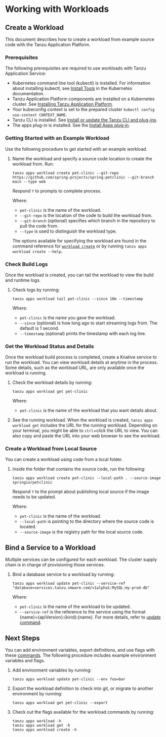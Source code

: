 # Working with Workloads

## <a id="create"></a> Create a Workload

This document describes how to create a workload from example source code with the Tanzu Application Platform.

### <a id='prerequisites'></a> Prerequisites

The following prerequisites are required to use workloads with Tanzu Application Service:

+ Kubernetes command line tool (kubectl) is installed. For information about installing kubectl, see [Install Tools](https://kubernetes.io/docs/tasks/tools/) in the Kubernetes documentation.
+ Tanzu Application Platform components are installed on a Kubernetes cluster. See [Installing Tanzu Application Platform](../../install-intro.md).
+ Your kubeconfig context is set to the prepared cluster `kubectl config use-context CONTEXT_NAME`.
+ Tanzu CLI is installed. See [Install or update the Tanzu CLI and plug-ins](../../install-tanzu-cli.md#cli-and-plugin).
+ The apps plug-in is installed. See the [Install Apps plug-in](install-apps-cli.md).

### <a id="example"></a> Getting Started with an Example Workload

Use the following procedure to get started with an example workload.

1. Name the workload and specify a source code location to create the workload from. Run:

    ```
    tanzu apps workload create pet-clinic --git-repo https://github.com/spring-projects/spring-petclinic --git-branch main --type web  
    ```

    Respond `Y` to prompts to complete process.

    Where:
    + `pet-clinic` is the name of the workload.
    + `--git-repo` is the location of the code to build the workload from.
    + `--git-branch` (optional) specifies which branch in the repository to pull the code from.
    + `--type` is used to distinguish the workload type.

    The options available for specifying the workload are found in the command reference for [`workload create`](command-reference/tanzu_apps_workload_create.md) or by running `tanzu apps workload create --help`.


### <a id="check-build-logs"></a> Check Build Logs

Once the workload is created, you can tail the workload to view the build and runtime logs.

1. Check logs by running:

    ```
    tanzu apps workload tail pet-clinic --since 10m --timestamp
    ```
    Where:
    + `pet-clinic` is the name you gave the workload.
    + `--since` (optional) is how long ago to start streaming logs from. The default is 1 second.
    + `--timestamp` (optional) prints the timestamp with each log line.

### <a id="workload-status"></a> Get the Workload Status and Details

Once the workload build process is completed, create a Knative service to run the workload.
You can view workload details at anytime in the process. Some details, such as the workload URL, are only available once the workload is running.

1. Check the workload details by running:

    ```
    tanzu apps workload get pet-clinic
    ```
    Where:
    + `pet-clinic` is the name of the workload that you want details about.

2. See the running workload.
When the workload is created, `tanzu apps workload get` includes the URL for the running workload.
Depending on your terminal, you might be able to `ctrl`+click the URL to view. You can also copy and paste the URL into your web browser to see the workload.

### <a id="workload-local-source"></a> Create a Workload from Local Source

You can create a workload using code from a local folder.

1. Inside the folder that contains the source code, run the following:

    ```
    tanzu apps workload create pet-clinic --local-path . --source-image springio/petclinic
    ```

    Respond `Y` to the prompt about publishing local source if the image needs to be updated.

    Where:
    + `pet-clinic` is the name of the workload.
    + `--local-path` is pointing to the directory where the source code is located.
    + `--source-image` is the registry path for the local source code.

## <a id="bind-service"></a> Bind a Service to a Workload

Multiple services can be configured for each workload. The cluster supply chain is in charge of provisioning those services.

1. Bind a database service to a workload by running:

    ```
    tanzu apps workload update pet-clinic --service-ref "database=services.tanzu.vmware.com/v1alpha1:MySQL:my-prod-db"
    ```
    Where:
    + `pet-clinic` is the name of the workload to be updated.
    + `--service-ref` is the reference to the service using the format {name}={apiVersion}:{kind}:{name}. For more details, refer to [update command](command-reference/tanzu_apps_workload_update.md#update-options).

## <a id="next-steps"></a> Next Steps

You can add environment variables, export definitions, and use flags with these [commands](command-reference.md). The following procedure includes example environment variables and flags.

1. Add environment variables by running:

    ```
    tanzu apps workload update pet-clinic --env foo=bar
    ```

2. Export the workload definition to check into git, or migrate to another environment by running:

    ```
    tanzu apps workload get pet-clinic --export
    ```

3. Check out the flags available for the workload commands by running:

    ```
    tanzu apps workload -h
    tanzu apps workload get -h
    tanzu apps workload create -h
    ```
